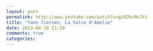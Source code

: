 ```yaml
---
layout: post
permalink: http://www.youtube.com/watch?v=gcOJbcMuJYs
title: "Yann Tiersen, La Valse d'Amelie"
date: 2013-04-10 21:59
comments: true
categories: 
---
```

